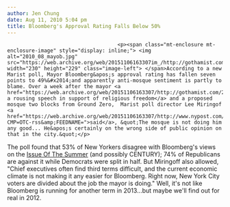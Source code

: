 ```yaml
---
author: Jen Chung
date: Aug 11, 2010 5:04 pm
title: Bloomberg's Approval Rating Falls Below 50%
---
```


	
										<p><span class="mt-enclosure mt-enclosure-image" style="display: inline;"> <img alt="2010_08_mayob.jpg" src="https://web.archive.org/web/20151106163307im_/http://gothamist.com/attachments/jen/2010_08_mayob.jpg" width="230" height="229" class="image-left"> </span>According to a new Marist poll, Mayor Bloomberg&apos;s approval rating has fallen seven points to 49%&#x2014;and apparently anti-mosque sentiment is partly to blame. Over a week after the mayor <a href="https://web.archive.org/web/20151106163307/http://gothamist.com/2010/08/03/bloomberg_chokes_up_during_ground_z.php">gave a rousing speech in support of religious freedom</a> and a proposed mosque two blocks from Ground Zero,  Marist poll director Lee Miringof <a href="https://web.archive.org/web/20151106163307/http://www.nypost.com/p/news/local/mike_catches_holy_hell_in_poll_qHNIOoNZcqXjig9JUmj2sK?CMP=OTC-rss&amp;FEEDNAME=">said</a>, &quot;The mosque is not doing him any good... He&apos;s certainly on the wrong side of public opinion on that in the city.&quot;</p>

<p>The poll found that 53% of New Yorkers disagree with Bloomberg&apos;s views on the <a href="https://web.archive.org/web/20151106163307/http://gothamist.com/tags/mosque">Issue Of The Summer</a> (and possibly CENTURY); 74% of Republicans are against it while Democrats were split in half.  But Miringoff also allowed, &quot;Chief executives often find third terms difficult, and the current economic climate is not making it any easier for Bloomberg. Right now, New York City voters are divided about the job the mayor is doing.&quot;  Well, it&apos;s not like Bloomberg is running for another term in 2013...but maybe we&apos;ll find out for real in 2012.</p>					
										
									
				